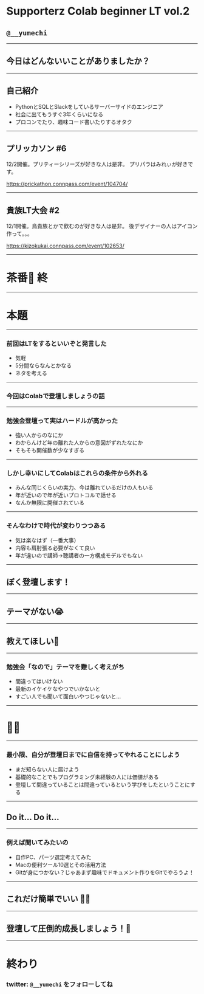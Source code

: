 # Supporterz Colab beginner LT vol.2
## `@__yumechi`

---

## 今日はどんないいことがありましたか？

---

## 自己紹介

* PythonとSQLとSlackをしているサーバーサイドのエンジニア
* 社会に出てもうすぐ3年くらいになる
* プロコンでたり、趣味コード書いたりするオタク

---

## プリッカソン #6

12/2開催。プリティーシリーズが好きな人は是非。
プリパラはみれぃが好きです。

https://prickathon.connpass.com/event/104704/

---

## 貴族LT大会 #2

12/1開催。鳥貴族とかで飲むのが好きな人は是非。
後デザイナーの人はアイコン作って。。。

https://kizokukai.connpass.com/event/102653/

---

# 茶番🍵 終

---

# 本題

---

### 前回はLTをするといいぞと発言した

* 気軽
* 5分間ならなんとかなる
* ネタを考える

---

### 今回はColabで登壇しましょうの話

---

### 勉強会登壇って実はハードルが高かった

* 強い人からのなにか
* わからんけど年の離れた人からの意図がずれたなにか
* そもそも開催数が少なすぎる

---

### しかし幸いにしてColabはこれらの条件から外れる

* みんな同じくらいの実力、今は離れているだけの人もいる
* 年が近いので年が近いプロトコルで話せる
* なんか無限に開催されている

---

### そんなわけで時代が変わりつつある

* 気は楽なはず（一番大事）
* 内容も肩肘張る必要がなくて良い 
* 年が違いので講師→聴講者の一方構成モデルでもない

---

## ぼく登壇します！

---

## テーマがない😭

---

## 教えてほしい🤔

---

### 勉強会「なので」テーマを難しく考えがち

* 間違ってはいけない
* 最新のイケイケなやつでいかないと
* すごい人でも聞いて面白いやつじゃないと…

---

# 🙅‍♀️

---

### 最小限、自分が登壇日までに自信を持ってやれることにしよう

* まだ知らない人に届けよう
* 基礎的なことでもプログラミング未経験の人には価値がある
* 登壇して間違っていることは間違っているという学びをしたということにする

---

## Do it... Do it...

---

### 例えば聞いてみたいの

* 自作PC、パーツ選定考えてみた
* Macの便利ツール10選とその活用方法
* Gitが身につかない？じゃあまず趣味でドキュメント作りをGitでやろうよ！

---

## これだけ簡単でいい 🙆‍♀️

---

## 登壇して圧倒的成長しましょう！💪

---

# 終わり

### twitter: `@__yumechi` をフォローしてね






